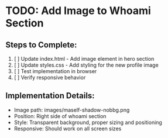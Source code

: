 # TODO: Add Image to Whoami Section

## Steps to Complete:
1. [ ] Update index.html - Add image element in hero section
2. [ ] Update styles.css - Add styling for the new profile image
3. [ ] Test implementation in browser
4. [ ] Verify responsive behavior

## Implementation Details:
- Image path: images/maself-shadow-nobbg.png
- Position: Right side of whoami section
- Style: Transparent background, proper sizing and positioning
- Responsive: Should work on all screen sizes
